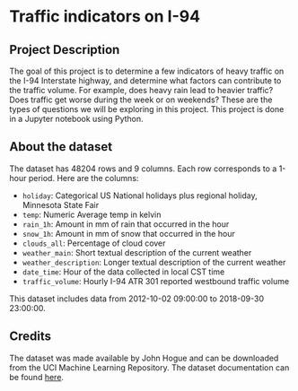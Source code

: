 # Traffic indicators on I-94

## Project Description

The goal of this project is to determine a few indicators of heavy traffic on the I-94 Interstate highway, and determine what factors can contribute to the traffic volume. For example, does heavy rain lead to heavier traffic? Does traffic get worse during the week or on weekends? These are the types of questions we will be exploring in this project. This project is done in a Jupyter notebook using Python.

## About the dataset

The dataset has 48204 rows and 9 columns. Each row corresponds to a 1-hour period. Here are the columns:

- `holiday`: Categorical US National holidays plus regional holiday, Minnesota State Fair
- `temp`: Numeric Average temp in kelvin
- `rain_1h`: Amount in mm of rain that occurred in the hour
- `snow_1h`: Amount in mm of snow that occurred in the hour
- `clouds_all`: Percentage of cloud cover
- `weather_main`: Short textual description of the current weather
- `weather_description`: Longer textual description of the current weather
- `date_time`: Hour of the data collected in local CST time
- `traffic_volume`: Hourly I-94 ATR 301 reported westbound traffic volume

This dataset includes data from 2012-10-02 09:00:00 to 2018-09-30 23:00:00.

## Credits

The dataset was made available by John Hogue and can be downloaded from the UCI Machine Learning Repository. The dataset documentation can be found [here](https://archive.ics.uci.edu/ml/datasets/Metro+Interstate+Traffic+Volume).
